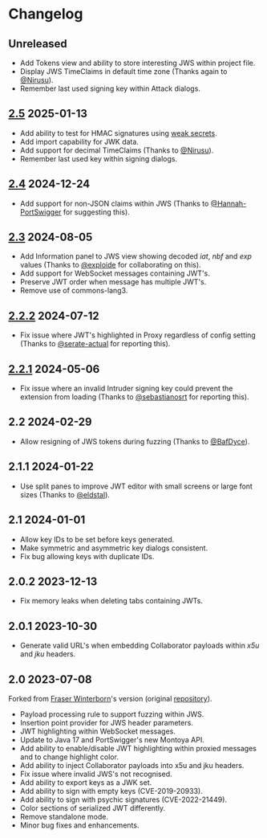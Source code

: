 # Changelog
## Unreleased
- Add Tokens view and ability to store interesting JWS within project file.
- Display JWS TimeClaims in default time zone (Thanks again to [@Nirusu](https://github.com/Nirusu)).
- Remember last used signing key within Attack dialogs.

## [2.5](https://github.com/DolphFlynn/jwt-editor/releases/tag/2.5) 2025-01-13
- Add ability to test for HMAC signatures using [weak secrets](https://github.com/wallarm/jwt-secrets).
- Add import capability for JWK data.
- Add support for decimal TimeClaims (Thanks to [@Nirusu](https://github.com/Nirusu)).
- Remember last used key within signing dialogs.

## [2.4](https://github.com/DolphFlynn/jwt-editor/releases/tag/2.4) 2024-12-24
- Add support for non-JSON claims within JWS (Thanks to [@Hannah-PortSwigger](https://github.com/Hannah-PortSwigger) for suggesting this).

## [2.3](https://github.com/DolphFlynn/jwt-editor/releases/tag/2.3) 2024-08-05
- Add Information panel to JWS view showing decoded *iat*, *nbf* and *exp* values (Thanks to [@exploide](https://github.com/exploide) for collaborating on this).
- Add support for WebSocket messages containing JWT's.
- Preserve JWT order when message has multiple JWT's.
- Remove use of commons-lang3.

## [2.2.2](https://github.com/DolphFlynn/jwt-editor/releases/tag/2.2.2) 2024-07-12
- Fix issue where JWT's highlighted in Proxy regardless of config setting (Thanks to [@serate-actual](https://github.com/serate-actual) for reporting this).

## [2.2.1](https://github.com/DolphFlynn/jwt-editor/releases/tag/2.2.1) 2024-05-06
- Fix issue where an invalid Intruder signing key could prevent the extension from loading (Thanks to [@sebastianosrt](https://github.com/sebastianosrt) for reporting this).

## 2.2 2024-02-29
- Allow resigning of JWS tokens during fuzzing (Thanks to [@BafDyce](https://github.com/BafDyce)).

## 2.1.1 2024-01-22
- Use split panes to improve JWT editor with small screens or large font sizes (Thanks to [@eldstal](https://github.com/eldstal)).

## 2.1 2024-01-01
- Allow key IDs to be set before keys generated.
- Make symmetric and asymmetric key dialogs consistent.
- Fix bug allowing keys with duplicate IDs.


## 2.0.2 2023-12-13
- Fix memory leaks when deleting tabs containing JWTs.


## 2.0.1  2023-10-30
- Generate valid URL's when embedding Collaborator payloads within *x5u* and *jku* headers.


## 2.0  2023-07-08

Forked from [Fraser Winterborn](https://uk.linkedin.com/in/fraser-winterborn-198b8a129)'s version (original [repository](https://github.com/blackberry/jwt-editor)).
* Payload processing rule to support fuzzing within JWS.
* Insertion point provider for JWS header parameters.
* JWT highlighting within WebSocket messages.
* Update to Java 17 and PortSwigger's new Montoya API.
* Add ability to enable/disable JWT highlighting within proxied messages and to change highlight color.
* Add ability to inject Collaborator payloads into x5u and jku headers.
* Fix issue where invalid JWS's not recognised.
* Add ability to export keys as a JWK set.
* Add ability to sign with empty keys (CVE-2019-20933).
* Add ability to sign with psychic signatures (CVE-2022-21449).
* Color sections of serialized JWT differently. 
* Remove standalone mode.
* Minor bug fixes and enhancements.

